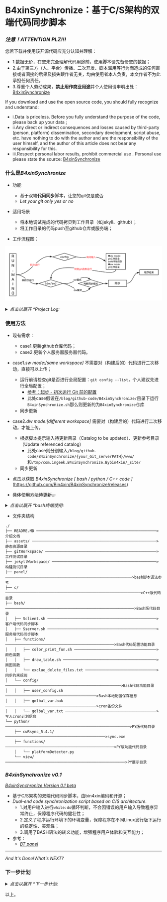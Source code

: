 # B4xinSynchronize：基于C/S架构的双端代码同步脚本

### *注意！ATTENTION PLZ!!!*

您若下载并使用该开源代码应充分认知并理解：
    
- 1.数据无价，在您未完全理解代码用途前，使用脚本请先备份您的数据；
- 2.由于第三方（人、平台）传播、二次开发、脚本滥用等行为而造成的任何直接或者间接的后果及损失跟作者无关，均由使用者本人负责，本文作者不为此承担任何责任。
- 3.尊重个人劳动成果，**禁止用作商业用途**并个人使用请申明出处： [B4xinSynchronize](https://github.com/Bin4xin/B4xinSynchronize)


If you download and use the open source code, you should fully recognize and understand:

- i.Data is priceless. Before you fully understand the purpose of the code, please back up your data ;
- ii.Any direct or indirect consequences and losses caused by third-party (person, platform) dissemination, secondary development, script abuse, etc. have nothing to do with the author and are the responsibility of the user himself, and the author of this article does not bear any responsibility for this.
- iii.Respect personal labor results, prohibit commercial use . Personal use please state the source: [B4xinSynchronize](https://github.com/Bin4xin/B4xinSynchronize)

### 什么是*B4xinSynchronize*

- 功能
    - 基于双端**代码同步**脚本，让您的git仅是或否
    - *Let your git only yes or no*
- 适用场景
    - 将本地调试完成的代码拷贝到工作目录（如jekyll、github）；
    - 将工作目录的代码push至github仓库或服务端；

- 工作流程图：

![](/assets/B4xinSynchronize-workflow.png)

<details>
<summary><em>点击以展开 *Project Log: </em></summary>

- 2021年 4月12日 星期一 15时21分49秒 CST 产生想法需求；
- 2021年 4月16日 星期五 19时53分40秒 CST 完成初版Beta；
- 2021年 4月19日 星期一 14时45分14秒 CST ：
    - 客户端更新脚本基本功能已完成
    - README 关于脚本基本介绍与用法已完成
- 2021年 4月20日 星期二 11时36分53秒 CST ：
    - 新增服务端同步脚本：[*Sserver.sh*](https://github.com/Bin4xin/B4xinSynchronize/blob/master/bash/Sserver.sh)
    - 重写`differentWorkspace_mode_fun`函数下的本地文件夹同步功能
        - 考虑到基准目录和同步目录下存在`.git`等文件、文件夹，故使用rsync时加入衍生功能`--delete-before --exclude-from`支持源目录、目标目录的同步增加、同步删除
        - `--exclude-from`定义同步规则，若存在参数下的文件，则不对该文件夹进行操作
- 2021年 4月20日 星期二 22时23分05秒 CST ：
    - [x] 2021年 5月18日 星期二 23时37分52秒 CST：新增定义记忆函数`Remember_Me_Fun` 及衍生询问函数`Ask_From_Me`用户保存本地目录同步配置
    - less input...
- 2021年 4月23日 星期五 16时17分54秒 CST ：
    - [x] 新增服务端同步脚本；[表格美化*by banemon*仓库地址](https://gitee.com/banemon/linux_sh_script)
        - [您也可以点击此处查看具体实现代码](https://github.com/Bin4xin/B4xinSynchronize/blob/master/bash/functions/draw_table.sh)
    - [x] 服务器自动化同步功能已完成：[用法/usage](#使用方法)
- 2021年 5月 7日 星期五 13时46分03秒 CST ：
    - [ ] python相关代码编写中...
    - [ ] C++相关代码编写中...
</details>

### 使用方法
- 现有需求：
    - case1.更新github仓库代码；
    - case2.更新个人服务器服务器代码。

- case1.*sw mode:[same workspace]* 不需要对（构建后的）代码进行二次移动，直接可以上传；
    - 运行前请检查git是否进行全局配置：`git config --list`，个人建议先进行全局配置；
        - [参考：起步 - 初次运行 Git 前的配置](https://git-scm.com/book/zh/v2/%E8%B5%B7%E6%AD%A5-%E5%88%9D%E6%AC%A1%E8%BF%90%E8%A1%8C-Git-%E5%89%8D%E7%9A%84%E9%85%8D%E7%BD%AE)
        - 此处case假设在`/blog/github-code/B4xinSynchronize/`目录下运行`B4xinSynchronize.sh`那么则更新的为`B4xinSynchronize`仓库
    - 同步更新
    
- case2.*dw mode:[different workspace]* 需要对（构建后的）代码进行二次移动，才能上传。
    
    - 根据脚本提示输入待更新目录（Catalog to be updated）、更新参考目录（Update referenced catalog）
        - 此处case则分别输入`/blog/github-code/B4xinSynchronize/{your_Git_serverPATH}/www/` 和`/tmp/com.ingeek.B4xinSynchronize.Bybin4xin/_site/`
    - 同步更新

- 点击以获取 *B4xinSynchronize [ bash / python / C++ code ]* (https://github.com/Bin4xin/B4xinSynchronize/releases)
- ~~具体使用方法待更新...~~

<details>
<summary><em>点击以展开 *bash终端使用: </em></summary>

修改 `B4xinSynchronize/bash/config/user_config.sh`，注意事项：

- `options_project_{i}`的值连接符为下划线，{i}自定义
- dw模式目录需加入`gitPath、buildPath`，否则会报`Invalid`，sw模式同理

```bash
##project : $your_repo_name
options_$your_repo_name_{i}="your_repo_name"
_${run_mode}_$your_repo_name_gitPath="/path/to/your/repo/name"
_${run_mode}_$your_repo_name_buildPath"/path/to/your/build/project/"

##example:

## dw mode project 0: bin4xin_github_io options
options_project_0="bin4xin_github_io"
_dw_bin4xin_github_io_gitPath="/Users/bin4xin/blog/github-code/bin4xin.github.io"
_dw_bin4xin_github_io_buildPath="/Users/bin4xin/blog/SENTRYLAB-WWW-WEB/_site"
# sw mode project 4: B4xinSynchronize options
options_project_4="B4xinSynchronize"
_sw_B4xinSynchronize_gitPath="/Users/bin4xin/blog/github-code/B4xinSynchronize"
```

- bash终端命令
    - client端
    ```
    $ brew install gawk
    $ git clone https://github.com/Bin4xin/B4xinSynchronize.git
    $ cd B4xinSynchronize/bash
    $ bash Sclient.sh [dw/sw]
    ● [Info] Are you sure?(y/n): 
    ● [Info] Running mode is: sw mode now
    looks you have var files now!
    ● [Info] Detected [Repo 0]: bin4xin_github_io
    ● [Info] Detected [Repo 1]: bin4xin_gitee_io
    ● [Info] Detected [Repo 2]: sentrylab_tokyo_www
    ● [Info] Detected [Repo 3]: sentrylab_tokyo_about
    ● [Info] Detected [Repo 4]: B4xinSynchronize
    ● [Info] Detected [Repo 5]: sweet_ysoserial
    ● [Info] Detected [Repo 6]: Bin4xin
    ● [Info] Detected [Repo 7]: bigger_than_bigger
    ● [Info] Detected [Repo 8]: Industrial_Control_Wiki_Record
    Choose your Repos option (default option: 0)[0/1/..] : 4
    This is a valid git repository 
    (but the current working directory may not be the top level.  Check the output of the git rev-parse command if you care)
    ● [Info] Directly jumping to Synchronize update...
    /Users/bin4xin/blog/github-code/B4xinSynchronize
    ● [Info] Synchronize update is running in /Users/bin4xin/blog/github-code/B4xinSynchronize
    ● [Info] Synchronize update is running... 
    [master bb5fdd0] Tue, 18 May 2021 23:39:57 +0800 commit by B4xinSynchronize.
     2 files changed, 8 insertions(+), 8 deletions(-)
    Enumerating objects: 9, done.
    Counting objects: 100% (9/9), done.
    Delta compression using up to 8 threads
    Compressing objects: 100% (5/5), done.
    Writing objects: 100% (5/5), 573 bytes | 573.00 KiB/s, done.
    Total 5 (delta 4), reused 0 (delta 0), pack-reused 0
    remote: Resolving deltas: 100% (4/4), completed with 4 local objects.
    To https://github.com/Bin4xin/B4xinSynchronize.git
       21314fc..bb5fdd0  master -> master
    ```
    - server端
    ```
    $ bash Sserver.sh [/path/to/git/workspace/]
     ● 运行中... 
    任务进行中: [Crontab定时计划备份] [写入Crontab定时计划] [执行Crontab定时计划]
    备份您的当前的Crontab计划
    执行添加最新的Crontab计划：
    [==================================================>]    
    [备份计划] >> [crontab -l > config/golbal_var.sh.]...
     ● [Info]任务1: [Crontab定时计划备份] ----------> DONE..... 
    [写入计划] >> [config/golbal_var.sh]...
     ● [Info]任务2: [写入Crontab定时计划] ----------> DONE..... 
    [执行计划] << [config/golbal_var.sh]...
     ● [Info]任务3: [执行Crontab定时计划] ----------> DONE..... 

    当前最新Crontab计划表为：
    ╔═══════════════════════════════╗
    ║   * * * * * git checkout -f   ║
    ╚═══════════════════════════════╝
    ALL DONE...
    ```

</details>

- 文件夹结构
```
./
├── README.MD ──────────────────────────────────────────────────────>介绍文档
├── assets/ ────────────────────────────────────────────────────────>静态资源目录
├── gitWorkspace/ ──────────────────────────────────────────────────>工作测试目录
├── jekyllWorkspace/ ───────────────────────────────────────────────>构建测试目录
├── panel/ ─────────────────────────────────────────────────────────>bash脚本语法参考
├── c/ ─────────────────────────────────────────────────────────────>C++版代码目录
├── bash/ ──────────────────────────────────────────────────────────>Bash版代码目录
│   ├── Sclient.sh ─────────────────────────────────────────────────>客户端代码同步脚本 
│   ├── Sserver.sh ─────────────────────────────────────────────────>服务端代码同步脚本
│   ├── functions/ ─────────────────────────────────────────────────>Bash代码配置功能目录
│   │   ├── color_print_fun.sh ─────────────────────────────────────>颜色函数
│   │   ├── draw_table.sh ──────────────────────────────────────────>画图函数
│   │   └── exclue_delete_files.txt ────────────────────────────────>同步约束规则
│   └── config/ ────────────────────────────────────────────────────>Bash代码功能目录
│   │   ├── user_config.sh ─────────────────────────────────────────>Bash本地配置保存信息
│   │   ├── golbal_var.bak ─────────────────────────────────────────>cron备份文件
│   │   └── golbal_var.txt ─────────────────────────────────────────>写入cron计划信息
└── python/ ────────────────────────────────────────────────────────>PY版代码目录
    ├── cwRsync_5.4.1/ ─────────────────────────────────────────────>sync.exe
    ├── functions/ ─────────────────────────────────────────────────>PY版功能代码目录
    │   └── platformDetecter.py
    └── view/ ──────────────────────────────────────────────────────>PY展示目录
```




### *B4xinSynchronize v0.1*

[*B4xinSynchronize Version 0.1 beta*](https://github.com/Bin4xin/B4xinSynchronize/blob/master/bash/Sclient.sh)

- 基于C/S架构的双端代码同步脚本，由bin4xin编码和开源；
- *Dual-end code synchronization script based on C/S architecture.*
    - 1.对用户输入进行`while:do`循环判断，不会因错误的用户输入导致程序异常终止，保障程序代码的健壮性；
    - 2.定义了程序运行环境下的环境变量，保障程序在不同Linux发行版下运行的稳定性、美观性；
    - 3.调用了BASH语法的转义功能，增强程序用户体验和交互能力；
- 参考：
    - [*BT panel*](https://github.com/Bin4xin/B4xinSynchronize/tree/master/panel)

---
*And It's Done!What's NEXT?*

### 下一步计划

<details>
<summary><em>点击以展开 *下一步计划: </em></summary>

- [~~*B4xinSynchronize Version 0.1 Release*~~](https://github.com/Bin4xin/B4xinSynchronize/blob/master/bash/Sclient.sh)
- [*B4xinSynchronize Version 0.2 Release*](https://github.com/Bin4xin/B4xinSynchronize/blob/master/bash/Sclient.sh)
    - [x] 1.计划新增[git server. / jekyll server. / other servers...]等选项更新；
    - [ ] [2.目前部分代码传参数为硬编码形式，计划修改成100%变量形式；](https://github.com/Bin4xin/B4xinSynchronize/blob/master/Sclient.sh)
        - [x] git commit暂时使用时间作为基准参考；
        - [x] 计划加入其他基准commit；读取文件名称输出
        - [ ] 由于bash脚本特殊性，正常输出特殊字符出行报错现象，banner输出暂时使用文件读取输出，有更好的办法欢迎讨论。
    - [x] 3.计划新增服务端同步脚本；
    - [ ] 4.目前暂时只测试于`Darwin 20.3.0 Darwin Kernel Version 20.3.0 /RELEASE_X86_64 x86_64`，逐渐测试与其他发行版本；
        - [x] i Darwin 20.3.0 MacOS Big Sur [~~server端~~/client端✅]
        - [ ] ii Ubuntu 18.0/20.0 [server端✅/client端✅]
        - [ ] iii CentOS 7 [server端❎/client端❎]
        - [ ] iv ...
    - [ ] [5.优化脚本已知问题，欢迎提交issues；](https://github.com/Bin4xin/B4xinSynchronize/issues/new)
    - [x] 6.程序运行等待时，加入加载动画；
    - [ ] 7.计划添加python与c++的版本。
        - [ ] python coding...
        - [ ] c++ coding...
        
</details>

以上。